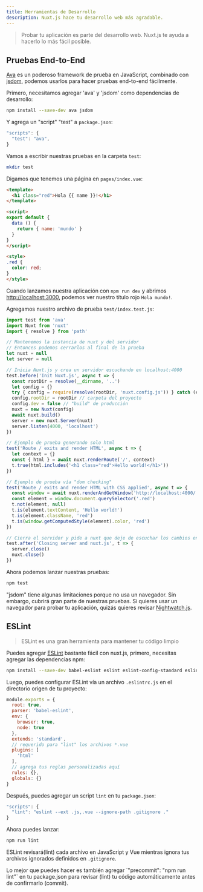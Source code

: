 ```yaml
---
title: Herramientas de Desarrollo
description: Nuxt.js hace tu desarrollo web más agradable.
---
```


> Probar tu aplicación es parte del desarrollo web. Nuxt.js te ayuda a hacerlo lo más fácil posible.

## Pruebas End-to-End

[Ava](https://github.com/avajs/ava) es un poderoso framework de prueba en JavaScript, combinado con [jsdom](https://github.com/tmpvar/jsdom), podemos usarlos para hacer pruebas end-to-end fácilmente.

Primero, necesitamos agregar 'ava' y 'jsdom' como dependencias de desarrollo:
```bash
npm install --save-dev ava jsdom
```

Y agrega un "script" "test" a `package.json`:

```javascript
"scripts": {
  "test": "ava",
}
```

Vamos a escribir nuestras pruebas en la carpeta `test`:
```bash
mkdir test
```

Digamos que tenemos una página en `pages/index.vue`:
```html
<template>
  <h1 class="red">Hola {{ name }}!</h1>
</template>

<script>
export default {
  data () {
    return { name: 'mundo' }
  }
}
</script>

<style>
.red {
  color: red;
}
</style>
```

Cuando lanzamos nuestra aplicación con `npm run dev` y abrimos [http://localhost:3000](http://localhost:3000), podemos ver nuestro título rojo `Hola mundo!`.

Agregamos nuestro archivo de prueba `test/index.test.js`:

```js
import test from 'ava'
import Nuxt from 'nuxt'
import { resolve } from 'path'

// Mantenemos la instancia de nuxt y del servidor
// Entonces podemos cerrarlos al final de la prueba
let nuxt = null
let server = null

// Inicia Nuxt.js y crea un servidor escuchando en localhost:4000
test.before('Init Nuxt.js', async t => {
  const rootDir = resolve(__dirname, '..')
  let config = {}
  try { config = require(resolve(rootDir, 'nuxt.config.js')) } catch (e) {}
  config.rootDir = rootDir // carpeta del proyecto
  config.dev = false // "build" de producción
  nuxt = new Nuxt(config)
  await nuxt.build()
  server = new nuxt.Server(nuxt)
  server.listen(4000, 'localhost')
})

// Ejemplo de prueba generando solo html
test('Route / exits and render HTML', async t => {
  let context = {}
  const { html } = await nuxt.renderRoute('/', context)
  t.true(html.includes('<h1 class="red">Hello world!</h1>'))
})

// Ejemplo de prueba vía "dom checking"
test('Route / exits and render HTML with CSS applied', async t => {
  const window = await nuxt.renderAndGetWindow('http://localhost:4000/')
  const element = window.document.querySelector('.red')
  t.not(element, null)
  t.is(element.textContent, 'Hello world!')
  t.is(element.className, 'red')
  t.is(window.getComputedStyle(element).color, 'red')
})

// Cierra el servidor y pide a nuxt que deje de escuchar los cambios en los archivos
test.after('Closing server and nuxt.js', t => {
  server.close()
  nuxt.close()
})
```

Ahora podemos lanzar nuestras pruebas:
```bash
npm test
```

"jsdom" tiene algunas limitaciones porque no usa un navegador. Sin embargo, cubrirá gran parte de nuestras pruebas. Si quieres usar un navegador para probar tu aplicación, quizás quieres revisar [Nightwatch.js](http://nightwatchjs.org).

## ESLint

> ESLint es una gran herramienta para mantener tu código limpio

Puedes agregar [ESLint](http://eslint.org) bastante fácil con nuxt.js, primero, necesitas agregar las dependencias npm:

```bash
npm install --save-dev babel-eslint eslint eslint-config-standard eslint-plugin-html eslint-plugin-promise eslint-plugin-standard
```

Luego, puedes configurar ESLint vía un archivo `.eslintrc.js` en el directorio origen de tu proyecto:
```js
module.exports = {
  root: true,
  parser: 'babel-eslint',
  env: {
    browser: true,
    node: true
  },
  extends: 'standard',
  // requerido para "lint" los archivos *.vue 
  plugins: [
    'html'
  ],
  // agrega tus reglas personalizadas aquí
  rules: {},
  globals: {}
}
```

Después, puedes agregar un script `lint` en tu  `package.json`:

```js
"scripts": {
  "lint": "eslint --ext .js,.vue --ignore-path .gitignore ."
}
```

Ahora puedes lanzar:
```bash
npm run lint
```

ESLint revisará(lint) cada archivo en JavaScript y Vue mientras ignora tus archivos ignorados definidos en `.gitignore`.

<p class="Alert Alert--info">Lo mejor que puedes hacer es también agregar `"precommit": "npm run lint"` en tu package.json para revisar (lint) tu código automáticamente antes de confirmarlo (commit).</p>
